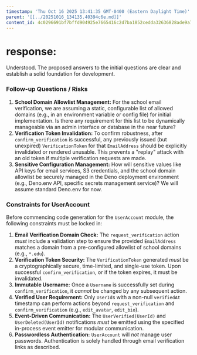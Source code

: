 ```yaml
---
timestamp: 'Thu Oct 16 2025 13:41:35 GMT-0400 (Eastern Daylight Time)'
parent: '[[../20251016_134135.40394c6e.md]]'
content_id: 4c0296691bf7bffd904925e7665416c2d7ba1852cedda32636828ade9a76adb1
---
```


# response:

Understood. The proposed answers to the initial questions are clear and establish a solid foundation for development.

### Follow-up Questions / Risks

1. **School Domain Allowlist Management:** For the school email verification, we are assuming a static, configurable list of allowed domains (e.g., in an environment variable or config file) for initial implementation. Is there any requirement for this list to be dynamically manageable via an admin interface or database in the near future?
2. **Verification Token Invalidation:** To confirm robustness, after `confirm_verification` is successful, any previously issued (but unexpired) `VerificationToken` for that `EmailAddress` should be explicitly invalidated or rendered unusable. This prevents a "replay" attack with an old token if multiple verification requests are made.
3. **Sensitive Configuration Management:** How will sensitive values like API keys for email services, S3 credentials, and the school domain allowlist be securely managed in the Deno deployment environment (e.g., Deno.env API, specific secrets management service)? We will assume standard Deno.env for now.

### Constraints for UserAccount

Before commencing code generation for the `UserAccount` module, the following constraints must be locked in:

1. **Email Verification Domain Check:** The `request_verification` action *must* include a validation step to ensure the provided `EmailAddress` matches a domain from a pre-configured allowlist of school domains (e.g., `*.edu`).
2. **Verification Token Security:** The `VerificationToken` generated *must* be a cryptographically secure, time-limited, and single-use token. Upon successful `confirm_verification`, or if the token expires, it must be invalidated.
3. **Immutable Username:** Once a `Username` is successfully set during `confirm_verification`, it *cannot* be changed by any subsequent action.
4. **Verified User Requirement:** Only `UserId`s with a non-null `verifiedAt` timestamp can perform actions beyond `request_verification` and `confirm_verification` (e.g., `edit_avatar`, `edit_bio`).
5. **Event-Driven Communication:** The `UserVerified(UserId)` and `UserDeleted(UserId)` notifications *must* be emitted using the specified in-process event emitter for modular communication.
6. **Passwordless Authentication:** `UserAccount` will *not* manage user passwords. Authentication is solely handled through email verification links as described.
